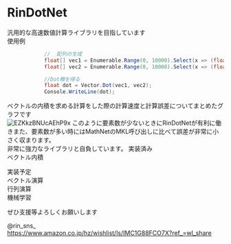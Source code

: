 # RinDotNet

汎用的な高速数値計算ライブラリを目指しています  
使用例
  
```csharp
            //  配列の生成
            float[] vec1 = Enumerable.Range(0, 10000).Select(x => (float)x).ToArray();
            float[] vec2 = Enumerable.Range(0, 10000).Select(x => (float)2 * x).ToArray();

            //Dot積を得る
            float dot = Vector.Dot(vec1, vec2);
            Console.WriteLine(dot);
```
ベクトルの内積を求める計算をした際の計算速度と計算誤差についてまとめたグラフです  
![EZKkzBNUcAEhP9x](https://user-images.githubusercontent.com/16166677/83228956-123df880-a1c2-11ea-83dd-0b86d8443daa.png)
このように要素数が少ないときにRinDotNetが有利に働きまた、要素数が多い時にはMathNetのMKL呼び出しに比べて誤差が非常に小さく収まります。  
非常に強力なライブラリと自負しています。
実装済み  
ベクトル内積
  
実装予定  
ベクトル演算  
行列演算  
機械学習  
  
ぜひ支援等よろしくお願いします  
  
@rin_sns_  
https://www.amazon.co.jp/hz/wishlist/ls/IMC1G88FCO7X?ref_=wl_share
